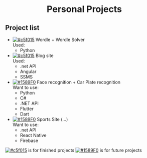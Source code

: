 <h1 align="center">Personal Projects</h1>

## Project list

- [![#c5f015](https://via.placeholder.com/15/c5f015/000000?text=+)](#) Wordle + Wordle Solver <br>
  Used: <br>
    - Python
- [![#c5f015](https://via.placeholder.com/15/c5f015/000000?text=+)](#) Blog site <br>
  Used: <br>
    - .net API <br>
    - Angular <br>
    - SSMS
- [![#1589F0](https://via.placeholder.com/15/1589F0/000000?text=+)](#) Face recognition + Car Plate recognition <br>
  Want to use: <br>
    - Python
    - C#
    - .NET API
    - Flutter
    - Dart
- [![#1589F0](https://via.placeholder.com/15/1589F0/000000?text=+)](#) Sports Site (...) <br>
  Want to use: <br>
    - .net API <br>
    - React Native <br>
    - Firebase

[![#c5f015](https://via.placeholder.com/15/c5f015/000000?text=+)](#) is for finished projects
[![#1589F0](https://via.placeholder.com/15/1589F0/000000?text=+)](#) is for future projects
